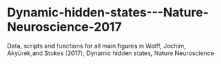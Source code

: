 # Dynamic-hidden-states---Nature-Neuroscience-2017
Data, scripts and functions for all main figures in Wolff, Jochim, Akyürek,and Stokes (2017), Dynamic hidden states, Nature Neuroscience
